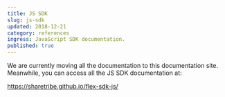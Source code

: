 ```yaml
---
title: JS SDK
slug: js-sdk
updated: 2018-12-21
category: references
ingress: JavaScript SDK documentation.
published: true
---
```


We are currently moving all the documentation to this documentation site.
Meanwhile, you can access all the JS SDK documentation at:

https://sharetribe.github.io/flex-sdk-js/
